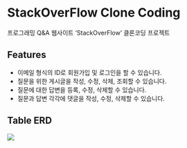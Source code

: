 # StackOverFlow Clone Coding

프로그래밍 Q&A 웹사이트 ‘StackOverFlow’ 클론코딩 프로젝트

## Features

- 이메일 형식의 ID로 회원가입 및 로그인을 할 수 있습니다.
- 질문을 위한 게시글을 작성, 수정, 삭제, 조회할 수 있습니다.
- 질문에 대한 답변을 등록, 수정, 삭제할 수 있습니다.
- 질문과 답변 각각에 댓글을 작성, 수정, 삭제할 수 있습니다.


## Table ERD

<img src="https://github.com/codestates-seb/seb45_pre_035/assets/129862727/749d29b1-1254-4600-b133-a97e45b86b7f">
